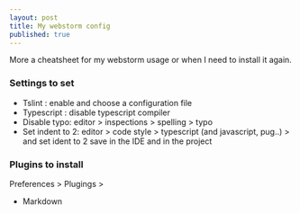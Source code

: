 ```yaml
---
layout: post
title: My webstorm config
published: true
---
```


More a cheatsheet for my webstorm usage or when I need to install it again.


### Settings to set

* Tslint  : enable and choose a configuration file 
* Typescript : disable typescript compiler
* Disable typo: editor > inspections > spelling > typo
* Set indent to 2: editor > code style > typescript (and javascript, pug..) > and set ident to 2 save in the IDE and in the project


### Plugins to install 

Preferences > Plugings > 

* Markdown 

